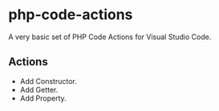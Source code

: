 # php-code-actions

A very basic set of PHP Code Actions for Visual Studio Code.

## Actions

- Add Constructor.
- Add Getter.
- Add Property.
